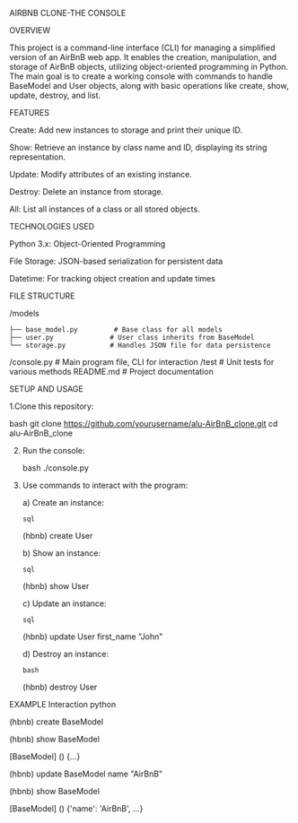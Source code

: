 

AIRBNB CLONE-THE CONSOLE


OVERVIEW


This project is a command-line interface (CLI) for managing a simplified version of an AirBnB web app. It enables the creation, manipulation, and storage of AirBnB objects, utilizing object-oriented programming in Python. The main goal is to create a working console with commands to handle BaseModel and User objects, along with basic operations like create, show, update, destroy, and list.



FEATURES

Create: Add new instances to storage and print their unique ID.

Show: Retrieve an instance by class name and ID, displaying its string representation.

Update: Modify attributes of an existing instance.

Destroy: Delete an instance from storage.

All: List all instances of a class or all stored objects.



TECHNOLOGIES USED


Python 3.x: Object-Oriented Programming

File Storage: JSON-based serialization for persistent data

Datetime: For tracking object creation and update times


FILE STRUCTURE


/models

    ├── base_model.py         # Base class for all models
    ├── user.py              # User class inherits from BaseModel
    └── storage.py           # Handles JSON file for data persistence
/console.py                  # Main program file, CLI for interaction
/test                        # Unit tests for various methods
README.md                   # Project documentation



SETUP AND USAGE




1.Clone this repository:

  bash
  git clone https://github.com/yourusername/alu-AirBnB_clone.git
  cd alu-AirBnB_clone
  
2. Run the console:
   
    bash
   ./console.py

4. Use commands to interact with the program:

   a) Create an instance:
   
       sql
      (hbnb) create User

   b) Show an instance:
   
       sql
      (hbnb) show User <id>

   c) Update an instance:
   
       sql
      (hbnb) update User <id> first_name "John"

   d) Destroy an instance:
   
       bash
      (hbnb) destroy User <id>


      

EXAMPLE Interaction
python

(hbnb) create BaseModel

<generated-id>
    
(hbnb) show BaseModel <generated-id>

[BaseModel] (<generated-id>) {...}

(hbnb) update BaseModel <generated-id> name "AirBnB"

(hbnb) show BaseModel <generated-id>

[BaseModel] (<generated-id>) {'name': 'AirBnB', ...}



